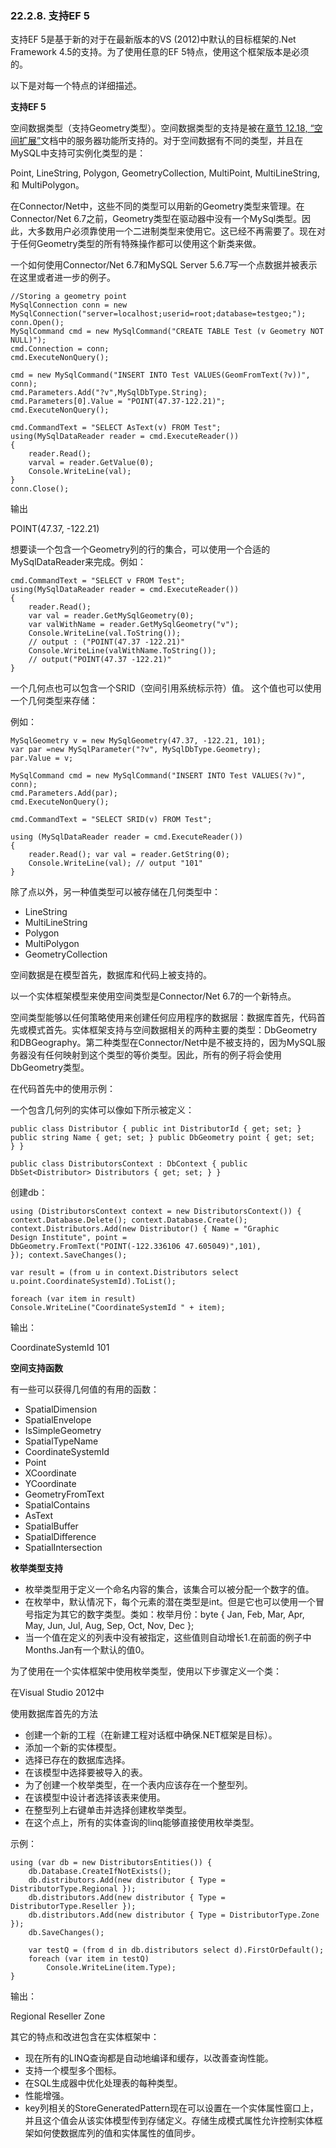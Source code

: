 ### 22.2.8. 支持EF 5

支持EF 5是基于新的对于在最新版本的VS (2012)中默认的目标框架的.Net Framework 4.5的支持。为了使用任意的EF 5特点，使用这个框架版本是必须的。

以下是对每一个特点的详细描述。

**支持EF 5**

空间数据类型（支持Geometry类型）。空间数据类型的支持是被在[章节 12.18, “空间扩展”](docs/Chapter_12/12.18.00_Spatial_Extensions.md)文档中的服务器功能所支持的。对于空间数据有不同的类型，并且在MySQL中支持可实例化类型的是：

Point, LineString, Polygon, GeometryCollection, MultiPoint, MultiLineString, 和 MultiPolygon。

在Connector/Net中，这些不同的类型可以用新的Geometry类型来管理。在Connector/Net 6.7之前，Geometry类型在驱动器中没有一个MySql类型。因此，大多数用户必须靠使用一个二进制类型来使用它。这已经不再需要了。现在对于任何Geometry类型的所有特殊操作都可以使用这个新类来做。

一个如何使用Connector/Net 6.7和MySQL Server 5.6.7写一个点数据并被表示在这里或者进一步的例子。

    //Storing a geometry point
	MySqlConnection conn = new MySqlConnection("server=localhost;userid=root;database=testgeo;");
    conn.Open();
	MySqlCommand cmd = new MySqlCommand("CREATE TABLE Test (v Geometry NOT NULL)"); 
	cmd.Connection = conn;
    cmd.ExecuteNonQuery();

    cmd = new MySqlCommand("INSERT INTO Test VALUES(GeomFromText(?v))", conn); 
	cmd.Parameters.Add("?v",MySqlDbType.String); 
	cmd.Parameters[0].Value = "POINT(47.37-122.21)"; 
	cmd.ExecuteNonQuery();

    cmd.CommandText = "SELECT AsText(v) FROM Test"; 
	using(MySqlDataReader reader = cmd.ExecuteReader()) 
	{ 
		reader.Read(); 
		varval = reader.GetValue(0); 
		Console.WriteLine(val); 
	} 
	conn.Close();

输出

POINT(47.37, -122.21)

想要读一个包含一个Geometry列的行的集合，可以使用一个合适的MySqlDataReader来完成。例如：

    cmd.CommandText = "SELECT v FROM Test"; 
	using(MySqlDataReader reader = cmd.ExecuteReader()) 
	{ 
		reader.Read(); 
		var val = reader.GetMySqlGeometry(0); 
		var valWithName = reader.GetMySqlGeometry("v");
		Console.WriteLine(val.ToString()); 
		// output : ("POINT(47.37 -122.21)" 
		Console.WriteLine(valWithName.ToString()); 
		// output("POINT(47.37 -122.21)" 
	}

一个几何点也可以包含一个SRID（空间引用系统标示符）值。 这个值也可以使用一个几何类型来存储：

例如：

    MySqlGeometry v = new MySqlGeometry(47.37, -122.21, 101); 
	var par =new MySqlParameter("?v", MySqlDbType.Geometry); 
	par.Value = v;

    MySqlCommand cmd = new MySqlCommand("INSERT INTO Test VALUES(?v)", conn); 
	cmd.Parameters.Add(par); 
	cmd.ExecuteNonQuery();

    cmd.CommandText = "SELECT SRID(v) FROM Test";

    using (MySqlDataReader reader = cmd.ExecuteReader()) 
	{
	    reader.Read(); var val = reader.GetString(0);
	    Console.WriteLine(val); // output "101" 
	}

除了点以外，另一种值类型可以被存储在几何类型中：

+ LineString
+ MultiLineString
+ Polygon
+ MultiPolygon
+ GeometryCollection

空间数据是在模型首先，数据库和代码上被支持的。

以一个实体框架模型来使用空间类型是Connector/Net 6.7的一个新特点。

空间类型能够以任何策略使用来创建任何应用程序的数据层：数据库首先，代码首先或模式首先。实体框架支持与空间数据相关的两种主要的类型：DbGeometry和DBGeography。第二种类型在Connector/Net中是不被支持的，因为MySQL服务器没有任何映射到这个类型的等价类型。因此，所有的例子将会使用DbGeometry类型。

在代码首先中的使用示例：

一个包含几何列的实体可以像如下所示被定义：

    public class Distributor { public int DistributorId { get; set; }
    public string Name { get; set; } public DbGeometry point { get; set;
    } }

    public class DistributorsContext : DbContext { public
    DbSet<Distributor> Distributors { get; set; } }

创建db：

    using (DistributorsContext context = new DistributorsContext()) {
    context.Database.Delete(); context.Database.Create();
    context.Distributors.Add(new Distributor() { Name = "Graphic
    Design Institute", point =
    DbGeometry.FromText("POINT(-122.336106 47.605049)",101),
    }); context.SaveChanges();

    var result = (from u in context.Distributors select
    u.point.CoordinateSystemId).ToList();

    foreach (var item in result)
    Console.WriteLine("CoordinateSystemId " + item);

输出：

CoordinateSystemId 101

**空间支持函数**

有一些可以获得几何值的有用的函数：

+ SpatialDimension
+ SpatialEnvelope
+ IsSimpleGeometry
+ SpatialTypeName
+ CoordinateSystemId
+ Point
+ XCoordinate
+ YCoordinate
+ GeometryFromText
+ SpatialContains
+ AsText
+ SpatialBuffer
+ SpatialDifference
+ SpatialIntersection

**枚举类型支持**

+ 枚举类型用于定义一个命名内容的集合，该集合可以被分配一个数字的值。
+ 在枚举中，默认情况下，每个元素的潜在类型是int。但是它也可以使用一个冒号指定为其它的数字类型。类如：枚举月份：byte { Jan, Feb, Mar, Apr, May, Jun, Jul, Aug, Sep, Oct, Nov, Dec };
+ 当一个值在定义的列表中没有被指定，这些值则自动增长1.在前面的例子中Months.Jan有一个默认的值0。

为了使用在一个实体框架中使用枚举类型，使用以下步骤定义一个类：

在Visual Studio 2012中

使用数据库首先的方法

+ 创建一个新的工程（在新建工程对话框中确保.NET框架是目标）。
+ 添加一个新的实体模型。
+ 选择已存在的数据库选择。
+ 在该模型中选择要被导入的表。
+ 为了创建一个枚举类型，在一个表内应该存在一个整型列。
+ 在该模型中设计者选择该表来使用。
+ 在整型列上右键单击并选择创建枚举类型。
+ 在这个点上，所有的实体查询的linq能够直接使用枚举类型。

示例：

    using (var db = new DistributorsEntities()) {
		db.Database.CreateIfNotExists(); 
		db.distributors.Add(new distributor { Type = DistributorType.Regional });
		db.distributors.Add(new distributor { Type = DistributorType.Reseller }); 
		db.distributors.Add(new distributor { Type = DistributorType.Zone }); 
		db.SaveChanges();

		var testQ = (from d in db.distributors select d).FirstOrDefault();
		foreach (var item in testQ) 
			Console.WriteLine(item.Type); 
	} 

输出：

Regional Reseller Zone

其它的特点和改进包含在实体框架中：

+ 现在所有的LINQ查询都是自动地编译和缓存，以改善查询性能。
+ 支持一个模型多个图标。
+ 在SQL生成器中优化处理表的每种类型。
+ 性能增强。
+ key列相关的StoreGeneratedPattern现在可以设置在一个实体属性窗口上，并且这个值会从该实体模型传到存储定义。存储生成模式属性允许控制实体框架如何使数据库列的值和实体属性的值同步。